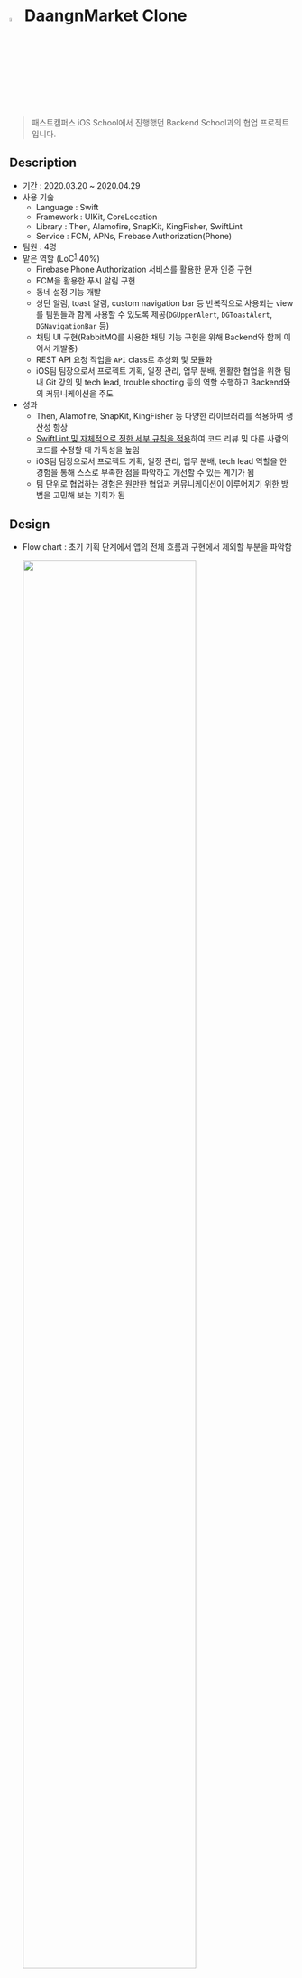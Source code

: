# <img src="assets/daangn.png" width="4%"> DaangnMarket Clone 
> 패스트캠퍼스 iOS School에서 진행했던 Backend School과의 협업 프로젝트입니다.

## Description

- 기간 : 2020.03.20 ~ 2020.04.29
- 사용 기술
  - Language : Swift
  - Framework : UIKit, CoreLocation
  - Library : Then, Alamofire, SnapKit, KingFisher, SwiftLint
  - Service : FCM, APNs, Firebase Authorization(Phone)
- 팀원 : 4명
- 맡은 역할 (LoC<sup id="sup1">[1](#footnote1)</sup> 40%)
  - Firebase Phone Authorization 서비스를 활용한 문자 인증 구현
  - FCM을 활용한 푸시 알림 구현
  - 동네 설정 기능 개발
  - 상단 알림, toast 알림, custom navigation bar 등 반복적으로 사용되는 view를 팀원들과 함께 사용할 수 있도록 제공(`DGUpperAlert`, `DGToastAlert`, `DGNavigationBar` 등)
  - 채팅 UI 구현(RabbitMQ를 사용한 채팅 기능 구현을 위해 Backend와 함께 이어서 개발중)
  - REST API 요청 작업을 `API` class로 추상화 및 모듈화
  - iOS팀 팀장으로서 프로젝트 기획, 일정 관리, 업무 분배, 원활한 협업을 위한 팀 내 Git 강의 및 tech lead, trouble shooting 등의 역할 수행하고 Backend와의 커뮤니케이션을 주도
- 성과
  - Then, Alamofire, SnapKit, KingFisher 등 다양한 라이브러리를 적용하여 생산성 향상
  - [SwiftLint 및 자체적으로 정한 세부 규칙을 적용](https://www.notion.so/Rules-8f33858a434e4b8e9cdc6ff72a96338a)하여 코드 리뷰 및 다른 사람의 코드를 수정할 때 가독성을 높임
  - iOS팀 팀장으로서 프로젝트 기획, 일정 관리, 업무 분배, tech lead 역할을 한 경험을 통해 스스로 부족한 점을 파악하고 개선할 수 있는 계기가 됨
  - 팀 단위로 협업하는 경험은 원만한 협업과 커뮤니케이션이 이루어지기 위한 방법을 고민해 보는 기회가 됨

## Design

- Flow chart : 초기 기획 단계에서 앱의 전체 흐름과 구현에서 제외할 부분을 파악함

  <p>
    <img src="assets/flowchart.png" width="80%">
  </p>

- Wire frame : 앱 UI를 분석하고 flow chart를 구체화함

  <p>
    <img src="assets/wireframe.png" width="80%">
  </p>

## Implementation

### Feature

- 동네 설정 및 문자 인증 기능 구현
  <p>
    <img src="assets/townsetting.gif" width="40%">
    <img src="assets/auth.gif" width="40%">
  </p>
  
- 푸시알림
  <p>
    <img src="assets/noti-foreground.gif" width="40%">
    <img src="assets/noti-terminate.gif" width="40%">
  </p>
  
- 채팅
  > 채팅은 UI 완성 후 backend와 작업중입니다.
  <p>
    <img src="assets/chat.gif" width="40%">
  </p>

### UI

- Custom alert : Toast 알림(`DGToastAlert`) 및 상단에서 내려오는 알림(`DGUpperAlert`)을 직접 구현
  <p>
    <img src="assets/toastalert.gif" width="40%">
    <img src="assets/upperalert.gif" width="40%">
  </p>

## 협업

- [Github](https://github.com/FinalProject-Team4https://github.com/FinalProject-Team4) : 해야 할 작업 단위로 issue를 등록하고 [project board](https://github.com/orgs/FinalProject-Team4/projects/4)에서 진행 상황을 파악하여 일정 관리

  <p>
    <img src="assets/github.png">
    <img src="assets/workboard.png">
  </p>

- Notion : 회의 및 trouble shooting 관리

  <p>
    <img src="assets/troubleshooting.png">
  </p>

- Slack : Web hook 기능을 통해 Github의 commit, issue, pull request 등을 실시간으로 알림받고 대응

  <p>
    <img src="assets/webhook.png" width="90%">
  </p>

## Trouble Shooting

- 효율적으로 협업할 수 있는 환경 구축
  - miro를 사용해 flowchart 제작 : 웹 기반으로 실행되어 접근성이 좋고 동시 작업이 가능함
  - Adobe XD를 사용해 wireframe 제작 : 사용하기 쉽고 다른 팀원의 수정 사항이 빠르게 반영되어 공유 작업하기 좋음
  - Github Organization에 backend와 iOS 팀의 프로젝트를 함께 관리하여 전체 진행 상황을 공유함
  - 효율적인 일정 관리 및 업무 분배를 위해 맡은 기능을 issue로 등록하고 markdown으로 task list를 작성하여 progress bar로 진행 상황을 공유하여 쉽게 파악할 수 있도록 함
  - Issue마다 팀 label 및 기능개발(feat), 버그수정(bug) 등 작업 종류 label을 붙여서 팀별로 어떤 작업을 하는지 파악함
- 다수의 팀원이 하나의 repository에서 개발할 때 발생할 수 있는 문제들을 최소화할 수 있는 방법이 필요함
  - 팀원들이 develop branch를 각자의 repository로 folk해서 개발하고 pull request를 요청하여 테스트가 완료된 코드를 upstream repository에 반영함
  - 여러 가지 feature들을 동시에 개발하고 테스트하기 위해 Git-Flow의 branch 전략을 적용하여 feature branch에서 개발 진행 후 완성된 기능을 develop으로 merge함
- `UITextView`에 입력된 텍스트가 줄바꿈이 될 때 `UITableViewCell`의 높이가 유동적으로 조절되지 못하는 문제
  - `UITextField`과 달리 `UITextView`는 여러 줄의 텍스트를 입력함에 따라 content size가 그에 맞게 늘어나지 않으므로, 직접 입력된 text에 맞는 `UITextView`의 크기를 조절해야함
  - Text가 입력될 때 `sizeThatFit(_:)`를 통해 입력된 텍스트에 딱 맞는 textView의 크기를 계산하여 constraint를 적용함
  - `UITableView`의 `beginUpdates()`와 `endUpdates()`를 사용하여 텍스트가 입력될 때 마다 `UITextView`의 높이 변화에 따라 Cell이 높이를 동적으로 update 하도록 함
- Chatting UI 구현 시 `UITableViewCell`이 message 크기에 맞게 줄어들지 않는 문제
  - `init(style:reuseIdentifier:)`에서 AutoLayout 적용 시 늘어났던 message view의 크기가 재사용되어 content 크기에 맞게 줄어들지 않음
  - `prepareForReuse()`에서 cell이 재사용 될 때 마다 message view의 크기를 최소로 조절하도록 함
- App이 terminate 상태일 때 푸시 알림을 터치하여 알림 페이지까지 들어가지 못하는 문제
  - App이 종료된 상태에서 push notification을 누르면 `application(_:didFinishLaunchingWithOptions)`에서 `launchOptions?[.remoteNotification]`으로 noti 정보를 가져옴
  - 하지만, `UserNotificationCenterDelegate`에서 `userNotificationcenter(_:didReceive:withCompleetionHandleer:)`를 구현하는 경우 `launchOptions`를 사용할 수 없고, push notification을 선택하는 동작은 모두 `didReceive` delegate method에서 이루어진다.
  - `NotificationTrigger` class를 사용하여 `didReceive` method가 호출되었을 때 앱의 상태(notRunning, foreground, background)에 따라 알림페이지로 이동시키는 trigger를 발생시켜서 해결
-  Git을 사용하여 협업할 때 `*xcodeproj` 프로젝트 파일에서 conflict이 발생하는 문제
  - 프로젝트의 모든 정보를 담고 있는 `*xcodeproj` 파일은 폴더의 위치만 바뀌어도 내부 코드가 바뀌기 때문에 git이 변경 사항으로 tracking하게 됨
  - GitKraken 등 GUI 툴을 사용하면 project의 source를 바로 확인 가능하여 conflict를 쉽게 해결할 수 있었음
  - GUI 툴을 사용하지 않는 다른 팀의 project file conflict를 해결할 때 raw source code를 찾아서 구조를 분석하여 문제를 해결함

---

<b id="footnote1"><sup>1</sup></b> Level of Contribution. 기여도 [↩︎](#sup1)

